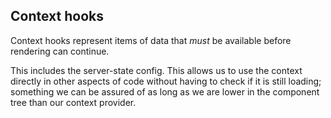## Context hooks

Context hooks represent items of data that _must_ be available before rendering can continue.

This includes the server-state config. This allows us to use the context directly in other aspects of code without
having to check if it is still loading; something we can be assured of as long as we are lower in the component tree
than our context provider.
